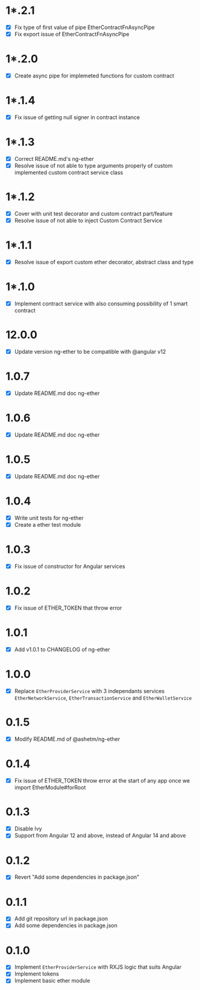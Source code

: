 # 1\*.2.1

- [x] Fix type of first value of pipe EtherContractFnAsyncPipe
- [x] Fix export issue of EtherContractFnAsyncPipe

# 1\*.2.0

- [x] Create async pipe for implemeted functions for custom contract

# 1\*.1.4

- [x] Fix issue of getting null signer in contract instance

# 1\*.1.3

- [x] Correct README.md's ng-ether
- [x] Resolve issue of not able to type arguments properly of custom implemented custom contract service class

# 1\*.1.2

- [x] Cover with unit test decorator and custom contract part/feature
- [x] Resolve issue of not able to inject Custom Contract Service

# 1\*.1.1

- [x] Resolve issue of export custom ether decorator, abstract class and type

# 1\*.1.0

- [x] Implement contract service with also consuming possibility of 1 smart contract

# 12.0.0

- [x] Update version ng-ether to be compatible with @angular v12

# 1.0.7

- [x] Update README.md doc ng-ether

# 1.0.6

- [x] Update README.md doc ng-ether

# 1.0.5

- [x] Update README.md doc ng-ether

# 1.0.4

- [x] Write unit tests for ng-ether
- [x] Create a ether test module

# 1.0.3

- [x] Fix issue of constructor for Angular services

# 1.0.2

- [x] Fix issue of ETHER_TOKEN that throw error

# 1.0.1

- [x] Add v1.0.1 to CHANGELOG of ng-ether

# 1.0.0

- [x] Replace ``EtherProviderService`` with 3 independants services ``EtherNetworkService``, ``EtherTransactionService`` and ``EtherWalletService``

# 0.1.5

- [x] Modify README.md of @ashetm/ng-ether

# 0.1.4

- [x] Fix issue of ETHER_TOKEN throw error at the start of any app once we import EtherModule#forRoot

# 0.1.3

- [x] Disable Ivy
- [x] Support from Angular 12 and above, instead of Angular 14 and above

# 0.1.2

- [x] Revert "Add some dependencies in package.json"

# 0.1.1

- [x] Add git repository url in package.json
- [x] Add some dependencies in package.json

# 0.1.0

- [x] Implement `EtherProviderService` with RXJS logic that suits Angular
- [x] Implement tokens
- [x] Implement basic ether module
